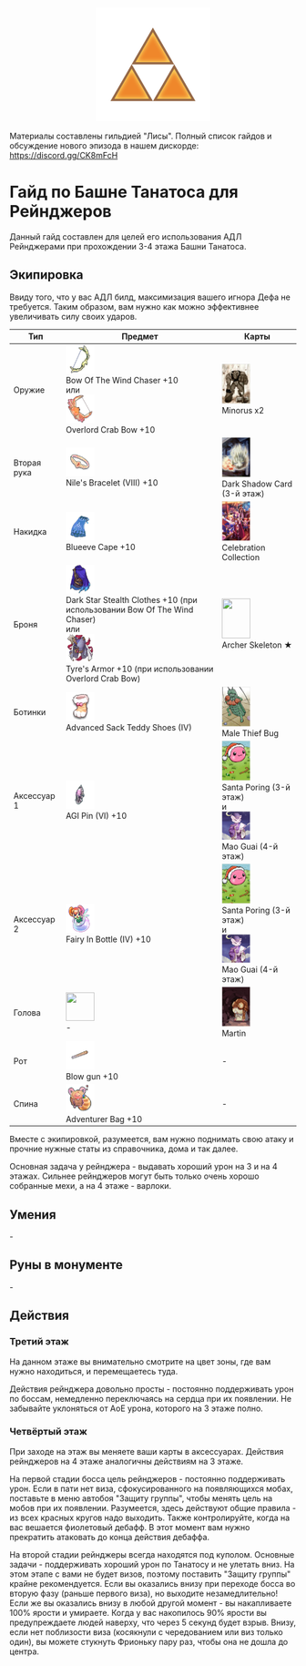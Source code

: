 <center><img src="./triforce.png" width="200" height="200"/></center>
<p>Материалы составлены гильдией "Лисы". Полный список гайдов и обсуждение нового эпизода в нашем дискорде: <a target="_blank" href="https://discord.gg/CK8mFcH"> https://discord.gg/CK8mFcH</a></p>
<h1 id="гайд-по-башне-танатоса-для-варлоков">Гайд по Башне Танатоса для Рейнджеров</h1>
<p>Данный гайд составлен для целей его использования АДЛ Рейнджерами при прохождении 3-4 этажа Башни Танатоса.</p>
<h2 id="экипировка">Экипировка</h2>
<p> Ввиду того, что у вас АДЛ билд, максимизация вашего игнора Дефа не требуется. Таким образом, вам нужно как можно эффективнее увеличивать силу своих ударов.</p>
<table>
<thead>
<tr>
<th>Тип</th>
<th>Предмет</th>
<th>Карты</th>
</tr>
</thead>
<tbody>
<tr>
<td>Оружие</td>
<td><img src="./chaser.png" width="50" height="50"/><br>Bow Of The Wind Chaser +10<br>или<br><img src="./crab.png" width="50" height="50"/><br>Overlord Crab Bow +10</td>
<td><img src="./minorus.jpg" width="50" height="70"/><br>Minorus x2</td>
</tr>
<tr>
<td>Вторая рука</td>
<td><img src="./nile.png" width="50" height="50"/><br>Nile's Bracelet (VIII) +10</td>
<td><img src="./shadow.jpg" width="50" height="70"/><br>Dark Shadow Card (3-й этаж)</td>
</tr>
<tr>
<td>Накидка</td>
<td><img src="./cape.png" width="50" height="50"/><br>Blueeve Cape +10</td>
<td><img src="./celebration.jpg" width="50" height="70"/><br>Celebration Collection</td>
</tr>
<tr>
<td>Броня</td>
<td><img src="./stealth.png" width="50" height="50"/><br>Dark Star Stealth Clothes +10 (при использовании Bow Of The Wind Chaser)<br>или<br><img src="./tyre.png" width="50" height="50"/><br>Tyre's Armor +10 (при использовании Overlord Crab Bow)</td>
<td><img src="./skeleton.jpg" width="50" height="70"/><br>Archer Skeleton ★</td>
</tr>
<tr>
<td>Ботинки</td>
<td><img src="./sack.png" width="50" height="50"/><br>Advanced Sack Teddy Shoes (IV)</td>
<td><img src="./mtb.jpg" width="50" height="70"/><br>Male Thief Bug</td>
</tr>
<tr>
<td>Аксессуар 1</td>
<td><img src="./agi.png" width="50" height="50"/><br>AGI Pin (VI) +10</td>
<td><img src="./santa.jpg" width="50" height="70"/><br>Santa Poring (3-й этаж)<br>и<br><img src="./mao.jpg" width="50" height="50"/><br>Mao Guai (4-й этаж)</td>
</tr>
<tr>
<td>Аксессуар 2</td>
<td><img src="./fairy.png" width="50" height="50"/><br>Fairy In Bottle (IV) +10</td>
<td><img src="./santa.jpg" width="50" height="70"/><br>Santa Poring (3-й этаж)<br>и<br><img src="./mao.jpg" width="50" height="50"/><br>Mao Guai (4-й этаж)</td>
</tr>
<tr>
<td>Голова</td>
<td><img src="./coif.png" width="50" height="50"/><br>-</td>
<td><img src="./martin.jpg" width="50" height="70"/><br>Martin</td>
</tr>
<tr>
<td>Рот</td>
<td><img src="./blow.png" width="50" height="50"/><br>Blow gun +10</td>
<td>-</td>
</tr>
<tr>
<td>Спина</td>
<td><img src="./bag.png" width="50" height="50"/><br>Adventurer Bag +10</td>
<td>-</td>
</tr>
</tbody>
</table><p>Вместе с экипировкой, разумеется, вам нужно поднимать свою атаку и прочние нужные статы из справочника, дома и так далее.</p>
<p>Основная задача у рейнджера - выдавать хороший урон на 3 и на 4 этажах. Сильнее рейнджеров могут быть только очень хорошо собранные мехи, а на 4 этаже - варлоки.</p>
<h2 id="умения">Умения</h2>
<p>-</p>
<h2 id="руны-в-монументе">Руны в монументе</h2>
<p>-</p>
<h2 id="действия">Действия</h2>
<h3 id="третий-этаж">Третий этаж</h3>
<p>На данном этаже вы внимательно смотрите на цвет зоны, где вам нужно находиться, и перемещаетесь туда.</p>
<p>Действия рейнджера довольно просты - постоянно поддерживать урон по боссам, немедленно переключаясь на сердца при их появлении. Не забывайте уклоняться от АоЕ урона, которого на 3 этаже полно.</p>
<h3 id="четвёртый-этаж">Четвёртый этаж</h3>
<p> При заходе на этаж вы меняете ваши карты в аксессуарах. Действия рейнджеров на 4 этаже аналогичны действиям на 3 этаже.</p>
<p>На первой стадии босса цель рейнджеров - постоянно поддерживать урон. Если в пати нет виза, сфокусированного на появляющихся мобах, поставьте в меню автобоя "Защиту группы", чтобы менять цель на мобов при их появлении. Разумеется, здесь действуют общие правила - из всех красных кругов надо выходить. Также контролируйте, когда на вас вешается фиолетовый дебафф. В этот момент вам нужно прекратить атаковать до конца действия дебаффа.</p>
<p>На второй стадии рейнджеры всегда находятся под куполом. Основные задачи - поддерживать хороший урон по Танатосу и не улетать вниз. На этом этапе с вами не будет визов, поэтому поставить "Защиту группы" крайне рекомендуется. Если вы оказались внизу при переходе босса во вторую фазу (раньше первого виза), но выходите незамедлительно! Если же вы оказались внизу в любой другой момент - вы накапливаете 100% ярости и умираете. Когда у вас накопилось 90% ярости вы предупреждаете людей наверху, что через 5 секунд будет взрыв. Внизу, если нет поблизости виза (косякнули с чередованием или виз только один), вы можете стукнуть Фрионьку пару раз, чтобы она не дошла до центра.</p>
